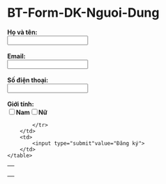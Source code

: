 # BT-Form-DK-Nguoi-Dung
<!DOCTYPE html>
<html lang="en">
<head>
    <meta charset="UTF-8">

</head>
<body>
<form action="http://demo.codegym.vn/6/registration_form/register.php">
    <table>
        <td>
            <tr>
                <label><b>Họ và tên:</b></label> </br>
    <input type="text"name="timkien"> </br> </br>
    </tr>
        </td>
        <td>
            <tr>
            <label><b>Email:</b></label> </br>
            <input type="text"name="email"></br></br>
    </tr>
        </td>
        <td>
            <tr>
                <label><b>Số điện thoại:</b></label></br>
            <input type="text"name="sdt"></br></br>
            </tr>
        </td>
        <td>
            <tr>
                <label><b>Giới tính:</b></label></br>
                <input type="checkbox"name="nam"> <b>Nam</b>
                <input type="checkbox"name="nu"> <b>Nữ</b></br>

            </tr>
        </td>
        <td>
            <input type="submit"value="Đăng ký">
        </td>
    </table>
</form>

</body>
</html>